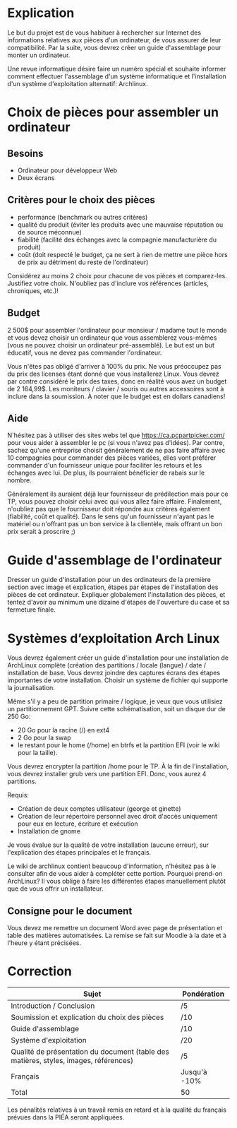 # Explication

Le but du projet est de vous habituer à rechercher sur Internet des informations relatives aux pièces d'un ordinateur, de vous assurer de leur compatibilité. Par la suite, vous devrez créer un guide d'assemblage pour monter un ordinateur.

Une revue informatique désire faire un numéro spécial et souhaite informer comment effectuer l'assemblage d'un système informatique et l'installation d'un système d'exploitation alternatif: Archlinux.

# Choix de pièces pour assembler un ordinateur

## Besoins 

* Ordinateur pour développeur Web 
* Deux écrans

## Critères pour le choix des pièces

* performance (benchmark ou autres critères)
* qualité du produit (éviter les produits avec une mauvaise réputation ou de source méconnue)
* fiabilité (facilité des échanges avec la compagnie manufacturière du produit)
* coût (doit respecté le budget, ça ne sert à rien de mettre une pièce hors de prix au détriment du reste de l'ordinateur)

Considérez au moins 2 choix pour chacune de vos pièces et comparez-les. Justifiez votre choix. N'oubliez pas d'inclure vos références (articles, chroniques, etc.)!

## Budget
2 500$ pour assembler l'ordinateur pour monsieur / madame tout le monde et vous devez choisir un ordinateur que vous assemblerez vous-mêmes (vous ne pouvez choisir un ordinateur pré-assemblé). 
Le but est un but éducatif, vous ne devez pas commander l'ordinateur.

Vous n'êtes pas obligé d'arriver à 100% du prix. Ne vous préoccupez pas du prix des licenses étant donné que vous installerez Linux. Vous devrez par contre considéré le prix des taxes, donc en réalité vous avez un budget de 2 164,99$. Les moniteurs / clavier / souris ou autres accessoires sont à inclure dans la soumission. À noter que le budget est en dollars canadiens!

## Aide 

N'hésitez pas à utiliser des sites webs tel que https://ca.pcpartpicker.com/ pour vous aider à assembler le pc (si vous n'avez pas d'idées). Par contre, sachez qu'une entreprise choisit généralement de ne pas faire affaire avec 10 compagnies pour commander des pièces variées, elles vont préférer commander d'un fournisseur unique pour faciliter les retours et les échanges avec lui. De plus, ils pourraient bénéficier de rabais sur le nombre.

Généralement ils auraient déjà leur fournisseur de prédilection mais pour ce TP, vous pouvez choisir celui avec qui vous allez faire affaire. Finalement, n'oubliez pas que le fournisseur doit répondre aux critères également (fiabilité, coût et qualité). Dans le sens qu'un fournisseur n'ayant pas le matériel ou n'offrant pas un bon service à la clientèle, mais offrant un bon prix serait à proscrire ;)

# Guide d'assemblage de l'ordinateur

Dresser un guide d'installation pour un des ordinateurs de la première section avec image et explication, étapes par étapes de l'installation des pièces de cet ordinateur. Expliquer globalement l'installation des pièces, et tentez d'avoir au minimum une dizaine d'étapes de l'ouverture du case et sa fermeture finale.

# Systèmes d’exploitation Arch Linux

Vous devrez également créer un guide d'installation pour une installation de ArchLinux complète (création des partitions / locale (langue) / date / installation de base. Vous devrez joindre des captures écrans des étapes importantes de votre installation. Choisir un système de fichier qui supporte la journalisation.

Même s'il y a peu de partition primaire / logique, je veux que vous utilisiez un partitionnement GPT. Suivre cette schématisation, soit un disque dur de 250 Go:

* 20 Go pour la racine (/) en ext4
* 2 Go pour la swap 
* le restant pour le home (/home) en btrfs et la partition EFI (voir le wiki pour la taille).

Vous devrez encrypter la partition /home pour le TP. À la fin de l'installation, vous devrez installer grub vers une partition EFI. Donc, vous aurez 4 partitions.

Requis:
* Création de deux comptes utilisateur (george et ginette)
* Création de leur répertoire personnel avec droit d'accès uniquement pour eux en lecture, écriture et exécution
* Installation de gnome

Je vous évalue sur la qualité de votre installation (aucune erreur), sur l'explication des étapes principales et le français.

Le wiki de archlinux contient beaucoup d'information, n'hésitez pas à le consulter afin de vous aider à compléter cette portion. Pourquoi prend-on ArchLinux? Il vous oblige à faire les différentes étapes manuellement plutôt que de vous offrir un installateur.

## Consigne pour le document
Vous devez me remettre un document Word avec page de présentation et table des matières automatisées. La remise se fait sur Moodle à la date et à l'heure y étant précisées.

# Correction
| Sujet                                                                                | Pondération |
| ------------------------------------------------------------------------------------ | ----------- |
| Introduction / Conclusion                                                            | /5          |
| Soumission et explication du choix des pièces                                        | /10         |
| Guide d'assemblage                                                                   | /10         |
| Système d'exploitation                                                               | /20         |
| Qualité de présentation du document (table des matières, styles, images, références) | /5          |
| Français                                                                             | Jusqu'à -10%|
| Total                                                                                | 50          |

Les pénalités relatives à un travail remis en retard et à la qualité du français prévues dans la PIÉA seront appliquées.
